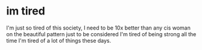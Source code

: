 # im tired

I'm just so tired of this society, I need to be 10x better than any cis woman on the beautiful pattern just to be considered
I'm tired of being strong all the time
I'm tired of a lot of things these days.

